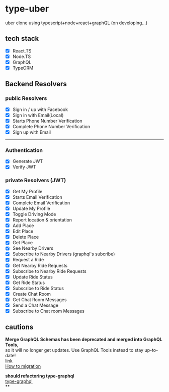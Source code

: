 # type-uber

uber clone using typescript+node+react+graphQL
(on developing...)

## tech stack  

- [x] React.TS
- [x] Node.TS  
- [x] GraphQL  
- [x] TypeORM

## Backend Resolvers  

### public Resolvers

- [x] Sign in / up with Facebook  
- [x] Sign in with Email(Local)
- [x] Starts Phone Number Verification  
- [x] Complete Phone Number Verification  
- [x] Sign up with Email  

---

### Authentication  

- [x] Generate JWT  
- [x] Verify JWT  

### private Resolvers (JWT)

- [x] Get My Profile
- [x] Starts Email Verification  
- [x] Complete Email Verification  
- [x] Update My Profile
- [x] Toggle Driving Mode
- [x] Report location & orientation
- [x] Add Place
- [x] Edit Place
- [x] Delete Place
- [x] Get Place
- [x] See Nearby Drivers
- [x] Subscribe to Nearby Drivers (graphql's subcribe)
- [x] Request a Ride
- [x] Get Nearby Ride Requests
- [x] Subscribe to Nearby Ride Requests
- [x] Update Ride Status
- [x] Get Ride Status
- [x] Subscribe to Ride Status
- [x] Create Chat Room
- [x] Get Chat Room Messages
- [x] Send a Chat Message
- [x] Subscribe to Chat room Messages

## cautions

**Merge GraphQL Schemas has been deprecated and merged into GraphQL Tools**,  
so it will no longer get updates. Use GraphQL Tools instead to stay up-to-date!  
[link](https://github.com/Urigo/merge-graphql-schemas)  
[How to migration](https://www.graphql-tools.com/docs/migration-from-merge-graphql-schemas/)  


**should refactoring type-graphql**  
[type-graphql](https://github.com/MichalLytek/type-graphql)  
**